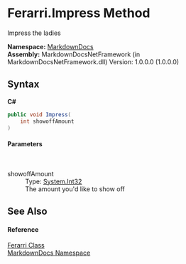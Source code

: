 # Ferarri.Impress Method 
 

Impress the ladies

**Namespace:**&nbsp;<a href="N_MarkdownDocs.md">MarkdownDocs</a><br />**Assembly:**&nbsp;MarkdownDocsNetFramework (in MarkdownDocsNetFramework.dll) Version: 1.0.0.0 (1.0.0.0)

## Syntax

**C#**<br />
``` C#
public void Impress(
	int showoffAmount
)
```


#### Parameters
&nbsp;<dl><dt>showoffAmount</dt><dd>Type: <a href="http://msdn2.microsoft.com/en-us/library/td2s409d" target="_blank">System.Int32</a><br />The amount you'd like to show off</dd></dl>

## See Also


#### Reference
<a href="T_MarkdownDocs_Ferarri.md">Ferarri Class</a><br /><a href="N_MarkdownDocs.md">MarkdownDocs Namespace</a><br />